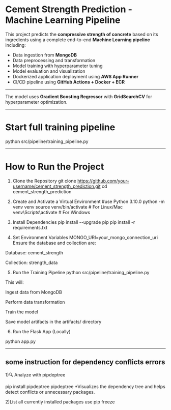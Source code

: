 #  Cement Strength Prediction - Machine Learning Pipeline

This project predicts the **compressive strength of concrete** based on its ingredients using a complete end-to-end **Machine Learning pipeline** including:

- Data ingestion from **MongoDB**
- Data preprocessing and transformation
- Model training with hyperparameter tuning
- Model evaluation and visualization
- Dockerized application deployment using **AWS App Runner**
- CI/CD pipeline using **GitHub Actions + Docker + ECR**

---



The model uses **Gradient Boosting Regressor** with **GridSearchCV** for hyperparameter optimization.

---

# Start full training pipeline
python src/pipeline/training_pipeline.py


---
# How to Run the Project

1. Clone the Repository
git clone https://github.com/your-username/cement_strength_prediction.git
cd cement_strength_prediction

2. Create and Activate a Virtual Environment
#use Python 3.10.0
python -m venv venv
source venv/bin/activate         # For Linux/Mac
venv\Scripts\activate            # For Windows

3. Install Dependencies
pip install --upgrade pip
pip install -r requirements.txt

4. Set Environment Variables
MONGO_URI=your_mongo_connection_uri
Ensure the database and collection are:

Database: cement_strength

Collection: strength_data

5. Run the Training Pipeline
python src/pipeline/training_pipeline.py

This will:

Ingest data from MongoDB

Perform data transformation

Train the model

Save model artifacts in the artifacts/ directory

6. Run the Flask App (Locally)

python app.py


---
## some instruction for dependency conflicts errors 
1)🔍 Analyze with pipdeptree

pip install pipdeptree
pipdeptree
*Visualizes the dependency tree and helps detect conflicts or unnecessary packages.

2)List all currently installed packages use pip freeze 

